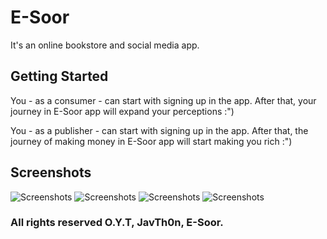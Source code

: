 # E-Soor

It's an online bookstore and social media app.

## Getting Started

You - as a consumer - can start with signing up in the app. After that, your journey in E-Soor app will expand your perceptions :")

You - as a publisher - can start with signing up in the app. After that, the journey of making money in E-Soor app will start making you rich :")

## Screenshots

![Screenshots](starting.png)
![Screenshots](login.png)
![Screenshots](signup.png)
![Screenshots](store.png)


### All rights reserved O.Y.T, JavTh0n, E-Soor.
